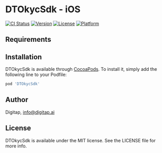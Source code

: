# DTOkycSdk - iOS

[![CI Status](https://img.shields.io/travis/saikirantokala/DTOkycSdk.svg?style=flat)](https://travis-ci.org/saikirantokala/DTOkycSdk)
[![Version](https://img.shields.io/cocoapods/v/DTOkycSdk.svg?style=flat)](https://cocoapods.org/pods/DTOkycSdk)
[![License](https://img.shields.io/cocoapods/l/DTOkycSdk.svg?style=flat)](https://cocoapods.org/pods/DTOkycSdk)
[![Platform](https://img.shields.io/cocoapods/p/DTOkycSdk.svg?style=flat)](https://cocoapods.org/pods/DTOkycSdk)


## Requirements

## Installation

DTOkycSdk is available through [CocoaPods](https://cocoapods.org). To install
it, simply add the following line to your Podfile:

```ruby
pod 'DTOkycSdk'
```

## Author

Digitap, info@digitap.ai

## License

DTOkycSdk is available under the MIT license. See the LICENSE file for more info.
